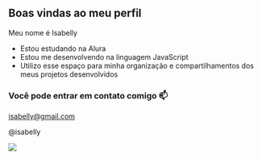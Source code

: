 ## Boas vindas ao meu perfil 

Meu nome é Isabelly

- Estou estudando na Alura
- Estou me desenvolvendo na linguagem JavaScript
- Utilizo esse espaço para minha organização e compartilhamentos dos meus projetos desenvolvidos

 ### Você pode entrar em contato comigo 📫

 isabelly@gmail.com

 @isabelly

![](https://tenor.com/bMjU3.gif)
